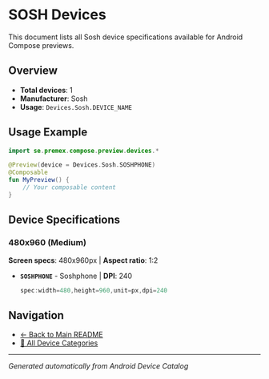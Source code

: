 # SOSH Devices

This document lists all Sosh device specifications available for Android Compose previews.

## Overview

- **Total devices**: 1
- **Manufacturer**: Sosh
- **Usage**: `Devices.Sosh.DEVICE_NAME`

## Usage Example

```kotlin
import se.premex.compose.preview.devices.*

@Preview(device = Devices.Sosh.SOSHPHONE)
@Composable
fun MyPreview() {
    // Your composable content
}
```

## Device Specifications

### 480x960 (Medium)

**Screen specs**: 480x960px | **Aspect ratio**: 1:2

- **`SOSHPHONE`** - Soshphone | **DPI**: 240
  ```kotlin
  spec:width=480,height=960,unit=px,dpi=240
  ```

## Navigation

- [← Back to Main README](../../README.md)
- [📱 All Device Categories](../README.md)

---
*Generated automatically from Android Device Catalog*
